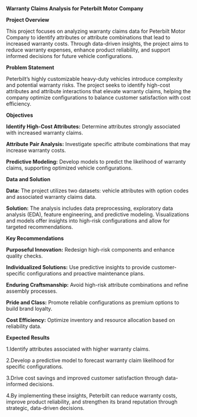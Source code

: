 **Warranty Claims Analysis for Peterbilt Motor Company**

**Project Overview**

This project focuses on analyzing warranty claims data for Peterbilt Motor Company to identify attributes or attribute combinations that lead to increased warranty costs. Through data-driven insights, the project aims to reduce warranty expenses, enhance product reliability, and support informed decisions for future vehicle configurations.


**Problem Statement**

Peterbilt’s highly customizable heavy-duty vehicles introduce complexity and potential warranty risks. The project seeks to identify high-cost attributes and attribute interactions that elevate warranty claims, helping the company optimize configurations to balance customer satisfaction with cost efficiency.


**Objectives**


**Identify High-Cost Attributes:** Determine attributes strongly associated with increased warranty claims.

**Attribute Pair Analysis:** Investigate specific attribute combinations that may increase warranty costs.

**Predictive Modeling:** Develop models to predict the likelihood of warranty claims, supporting optimized vehicle configurations.



**Data and Solution**


**Data:** The project utilizes two datasets: vehicle attributes with option codes and associated warranty claims data.

**Solution:** The analysis includes data preprocessing, exploratory data analysis (EDA), feature engineering, and predictive modeling. Visualizations and models offer insights into high-risk configurations and allow for targeted recommendations.


**Key Recommendations**


**Purposeful Innovation:** Redesign high-risk components and enhance quality checks.

**Individualized Solutions:** Use predictive insights to provide customer-specific configurations and proactive maintenance plans.

**Enduring Craftsmanship:** Avoid high-risk attribute combinations and refine assembly processes.

**Pride and Class:** Promote reliable configurations as premium options to build brand loyalty.

**Cost Efficiency:** Optimize inventory and resource allocation based on reliability data.





**Expected Results**


1.Identify attributes associated with higher warranty claims.

2.Develop a predictive model to forecast warranty claim likelihood for specific configurations.

3.Drive cost savings and improved customer satisfaction through data-informed decisions.

4.By implementing these insights, Peterbilt can reduce warranty costs, improve product reliability, and strengthen its brand reputation through strategic, data-driven decisions.



